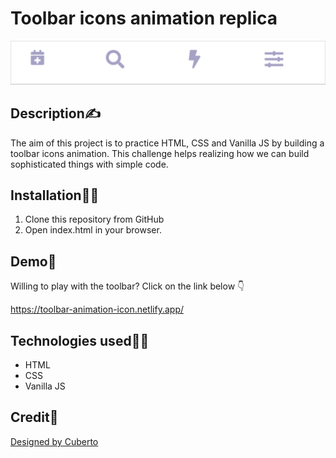 # Toolbar icons animation replica
<p align="center">
  <img width="800" src="./images/Toolbar icons animation.gif"/>
</p>

## Description:writing_hand:
The aim of this project is to practice HTML, CSS and Vanilla JS by building a toolbar icons animation.
This challenge helps realizing how we can build sophisticated things with simple code.

## Installation:mechanic:
1. Clone this repository from GitHub
2. Open index.html in your browser.

## Demo:man_dancing:
Willing to play with the toolbar? Click on the link below :point_down: 

  https://toolbar-animation-icon.netlify.app/

## Technologies used:man_technologist:
- HTML
- CSS
- Vanilla JS

## Credit:clap:
[Designed by Cuberto](https://dribbble.com/shots/5605168-Toolbar-icons-animation)

